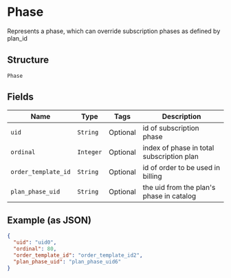 
# Phase

Represents a phase, which can override subscription phases as defined by plan_id

## Structure

`Phase`

## Fields

| Name | Type | Tags | Description |
|  --- | --- | --- | --- |
| `uid` | `String` | Optional | id of subscription phase |
| `ordinal` | `Integer` | Optional | index of phase in total subscription plan |
| `order_template_id` | `String` | Optional | id of order to be used in billing |
| `plan_phase_uid` | `String` | Optional | the uid from the plan's phase in catalog |

## Example (as JSON)

```json
{
  "uid": "uid0",
  "ordinal": 80,
  "order_template_id": "order_template_id2",
  "plan_phase_uid": "plan_phase_uid6"
}
```

